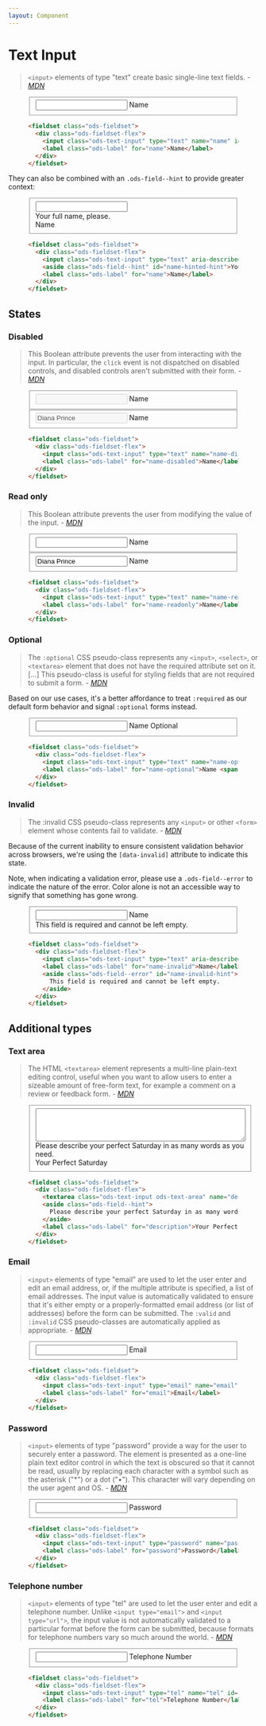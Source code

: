```yaml
---
layout: Component
---
```


# Text Input

>`<input>` elements of type "text" create basic single-line text fields. - <cite><a href='https://developer.mozilla.org/en-US/docs/Web/HTML/Element/input/text'>MDN</a></cite>

<figure class="nimatron--example">
  <div class="nimatron--rendered">
    <fieldset class="ods-fieldset">
      <div class="ods-fieldset-flex">
        <input class="ods-text-input" type="text" name="name" id="name" autocomplete="name" spellcheck="false" required>
        <label class="ods-label" for="name">Name</label>
      </div>
    </fieldset>
  </div>

  ```html
  <fieldset class="ods-fieldset">
    <div class="ods-fieldset-flex">
      <input class="ods-text-input" type="text" name="name" id="name" autocomplete="name" spellcheck="false" required>
      <label class="ods-label" for="name">Name</label>
    </div>
  </fieldset>
  ```
</figure>


They can also be combined with an `.ods-field--hint` to provide greater context:

<figure class="nimatron--example">
  <div class="nimatron--rendered">
    <fieldset class="ods-fieldset">
      <div class="ods-fieldset-flex">
        <input class="ods-text-input" type="text" aria-describedby="name-hinted-hint" name="name-hinted" id="name-hinted" autocomplete="name-hinted" spellcheck="false" required>
        <aside class="ods-field--hint" id="name-hinted-hint">Your full name, please.</aside>
        <label class="ods-label" for="name">Name</label>
      </div>
    </fieldset>
  </div>

  ```html
  <fieldset class="ods-fieldset">
    <div class="ods-fieldset-flex">
      <input class="ods-text-input" type="text" aria-describedby="name-hinted-hint" name="name-hinted" id="name-hinted" autocomplete="name-hinted" spellcheck="false" required>
      <aside class="ods-field--hint" id="name-hinted-hint">Your full name, please.</aside>
      <label class="ods-label" for="name">Name</label>
    </div>
  </fieldset>
  ```
</figure>

## States

### Disabled

> This Boolean attribute prevents the user from interacting with the input. In particular, the `click` event is not dispatched on disabled controls, and disabled controls aren't submitted with their form. - <cite><a href='https://developer.mozilla.org/en-US/docs/Web/HTML/Element/input#attr-disabled'>MDN</a></cite>

<figure class="nimatron--example">
  <div class="nimatron--rendered">
    <fieldset class="ods-fieldset">
      <div class="ods-fieldset-flex">
        <input class="ods-text-input" type="text" name="name-disabled" id="name-disabled" autocomplete="name" spellcheck="false" required disabled>
        <label class="ods-label" for="name-disabled">Name</label>
      </div>
    </fieldset>
    <fieldset class="ods-fieldset">
      <div class="ods-fieldset-flex">
        <input class="ods-text-input" type="text" name="name-disabled" id="name-disabled" autocomplete="name" spellcheck="false" value="Diana Prince" required disabled>
        <label class="ods-label" for="name-disabled">Name</label>
      </div>
    </fieldset>
  </div>

  ```html
  <fieldset class="ods-fieldset">
    <div class="ods-fieldset-flex">
      <input class="ods-text-input" type="text" name="name-disabled" id="name-disabled" autocomplete="name" spellcheck="false" required disabled>
      <label class="ods-label" for="name-disabled">Name</label>
    </div>
  </fieldset>
  ```
</figure>

### Read only

> This Boolean attribute prevents the user from modifying the value of the input. - <cite><a href='https://developer.mozilla.org/en-US/docs/Web/HTML/Element/input#attr-readonly'>MDN</a></cite>

<figure class="nimatron--example">
  <div class="nimatron--rendered">
    <fieldset class="ods-fieldset">
      <div class="ods-fieldset-flex">
        <input class="ods-text-input" type="text" name="name-readonly" id="name-readonly" autocomplete="name" spellcheck="false" required readonly>
        <label class="ods-label" for="name-readonly">Name</label>
      </div>
    </fieldset>
    <fieldset class="ods-fieldset">
      <div class="ods-fieldset-flex">
        <input class="ods-text-input" type="text" name="name-filled-readonly" id="name-filled-readonly" autocomplete="name" spellcheck="false" value="Diana Prince" required readonly>
        <label class="ods-label" for="name-filled-readonly">Name</label>
      </div>
    </fieldset>
  </div>

  ```html
  <fieldset class="ods-fieldset">
    <div class="ods-fieldset-flex">
      <input class="ods-text-input" type="text" name="name-readonly" id="name-readonly" autocomplete="name" spellcheck="false" required readonly>
      <label class="ods-label" for="name-readonly">Name</label>
    </div>
  </fieldset>
  ```
</figure>

### Optional

> The `:optional` CSS pseudo-class represents any `<input>`, `<select>`, or `<textarea>` element that does not have the required attribute set on it. [...] This pseudo-class is useful for styling fields that are not required to submit a form. - <cite><a href='https://developer.mozilla.org/en-US/docs/Web/CSS/:optional'>MDN</a></cite>

Based on our use cases, it's a better affordance to treat `:required` as our default form behavior and signal `:optional` forms instead.

<figure class="nimatron--example">
  <div class="nimatron--rendered">
    <fieldset class="ods-fieldset">
      <div class="ods-fieldset-flex">
        <input class="ods-text-input" type="text" name="name-optional" id="name-optional" autocomplete="name" spellcheck="false">
        <label class="ods-label" for="name-optional">Name <span class="ods-label--optional">Optional</span></label>
      </div>
    </fieldset>
  </div>

  ```html
  <fieldset class="ods-fieldset">
    <div class="ods-fieldset-flex">
      <input class="ods-text-input" type="text" name="name-optional" id="name-optional" autocomplete="name" spellcheck="false">
      <label class="ods-label" for="name-optional">Name <span class="ods-label--optional">Optional</span></label>
    </div>
  </fieldset>
  ```
</figure>

### Invalid

>The :invalid CSS pseudo-class represents any `<input>` or other `<form>` element whose contents fail to validate. - <cite><a href='https://developer.mozilla.org/en-US/docs/Web/CSS/:invalid'>MDN</a></cite>

Because of the current inability to ensure consistent validation behavior across browsers, we're using the `[data-invalid]` attribute to indicate this state.

Note, when indicating a validation error, please use a `.ods-field--error` to indicate the nature of the error. Color alone is not an accessible way to signify that something has gone wrong.

<figure class="nimatron--example">
  <div class="nimatron--rendered">
    <fieldset class="ods-fieldset">
      <div class="ods-fieldset-flex">
        <input class="ods-text-input" type="text" aria-describedby="name-invalid-hint" name="name-invalid" id="name-invalid" autocomplete="name" spellcheck="false" required data-invalid>
        <label class="ods-label" for="name-invalid">Name</label>
        <aside class="ods-field--error" id="name-invalid-hint">
          This field is required and cannot be left empty.
        </aside>
      </div>
    </fieldset>
  </div>

  ```html
  <fieldset class="ods-fieldset">
    <div class="ods-fieldset-flex">
      <input class="ods-text-input" type="text" aria-describedby="name-invalid-hint" name="name-invalid" id="name-invalid" autocomplete="name" spellcheck="false" required data-invalid>
      <label class="ods-label" for="name-invalid">Name</label>
      <aside class="ods-field--error" id="name-invalid-hint">
        This field is required and cannot be left empty.
      </aside>
    </div>
  </fieldset>
  ```
</figure>

## Additional types

### Text area

> The HTML `<textarea>` element represents a multi-line plain-text editing control, useful when you want to allow users to enter a sizeable amount of free-form text, for example a comment on a review or feedback form. - <cite><a href="https://developer.mozilla.org/en-US/docs/Web/HTML/Element/textarea">MDN</a></cite>

<figure class="nimatron--example">
  <div class="nimatron--rendered">
    <fieldset class="ods-fieldset">
      <div class="ods-fieldset-flex">
        <textarea class="ods-text-input ods-text-area" name="description" id="description" rows='4' cols='50' spellcheck="true" required></textarea>
        <aside class="ods-field--hint">
          Please describe your perfect Saturday in as many words as you need.
        </aside>
        <label class="ods-label" for="description">Your Perfect Saturday</label>
      </div>
    </fieldset>
  </div>

  ```html
  <fieldset class="ods-fieldset">
    <div class="ods-fieldset-flex">
      <textarea class="ods-text-input ods-text-area" name="description" id="description" rows='4' cols='50' spellcheck="true" required></textarea>
      <aside class="ods-field--hint">
        Please describe your perfect Saturday in as many words as you need.
      </aside>
      <label class="ods-label" for="description">Your Perfect Saturday</label>
    </div>
  </fieldset>
  ```
</figure>

### Email

>`<input>` elements of type "email" are used to let the user enter and edit an email address, or, if the multiple attribute is specified, a list of email addresses. The input value is automatically validated to ensure that it's either empty or a properly-formatted email address (or list of addresses) before the form can be submitted. The `:valid` and `:invalid` CSS pseudo-classes are automatically applied as appropriate. - <cite><a href='https://developer.mozilla.org/en-US/docs/Web/HTML/Element/input/email'>MDN</a></cite>

<figure class="nimatron--example">
  <div class="nimatron--rendered">
    <fieldset class="ods-fieldset">
      <div class="ods-fieldset-flex">
        <input class="ods-text-input" type="email" name="email" id="email" autocomplete="email" spellcheck="false" required>
        <label class="ods-label" for="email">Email</label>
      </div>
    </fieldset>
  </div>


  ```html
  <fieldset class="ods-fieldset">
    <div class="ods-fieldset-flex">
      <input class="ods-text-input" type="email" name="email" id="email" autocomplete="email" spellcheck="false" required>
      <label class="ods-label" for="email">Email</label>
    </div>
  </fieldset>
  ```
</figure>

### Password

>`<input>` elements of type "password" provide a way for the user to securely enter a password. The element is presented as a one-line plain text editor control in which the text is obscured so that it cannot be read, usually by replacing each character with a symbol such as the asterisk ("*") or a dot ("•"). This character will vary depending on the user agent and OS. - <cite><a href="https://developer.mozilla.org/en-US/docs/Web/HTML/Element/input/password">MDN</a></cite>

<figure class="nimatron--example">
  <div class="nimatron--rendered">
    <fieldset class="ods-fieldset">
      <div class="ods-fieldset-flex">
        <input class="ods-text-input" type="password" name="password" id="password" autocomplete="new-password" spellcheck="false" required>
        <label class="ods-label" for="password">Password</label>
      </div>
    </fieldset>
  </div>

  ```html
  <fieldset class="ods-fieldset">
    <div class="ods-fieldset-flex">
      <input class="ods-text-input" type="password" name="password" id="password" autocomplete="new-password" spellcheck="false" required>
      <label class="ods-label" for="password">Password</label>
    </div>
  </fieldset>
  ```
</figure>

### Telephone number

>`<input>` elements of type "tel" are used to let the user enter and edit a telephone number. Unlike `<input type="email">` and `<input type="url">`, the input value is not automatically validated to a particular format before the form can be submitted, because formats for telephone numbers vary so much around the world. - <cite><a href='https://developer.mozilla.org/en-US/docs/Web/HTML/Element/input/tel'>MDN</a></cite>

<figure class="nimatron--example">
  <div class="nimatron--rendered">
    <fieldset class="ods-fieldset">
      <div class="ods-fieldset-flex">
        <input class="ods-text-input" type="tel" name="tel" id="tel" autocomplete="tel-national" spellcheck="false" required>
        <label class="ods-label" for="tel">Telephone Number</label>
      </div>
    </fieldset>
  </div>

  ```html
  <fieldset class="ods-fieldset">
    <div class="ods-fieldset-flex">
      <input class="ods-text-input" type="tel" name="tel" id="tel" autocomplete="tel-national" spellcheck="false" required>
      <label class="ods-label" for="tel">Telephone Number</label>
    </div>
  </fieldset>
  ```
</figure>


